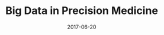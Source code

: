 ---
title: "Big Data in Precision Medicine"
collection: talks
type: "Invited talk"
permalink: /talks/20190513
venue: "Benelux Precision Medicine"
date: 2017-06-20
location: "Utrecht, the Netherlands"
---